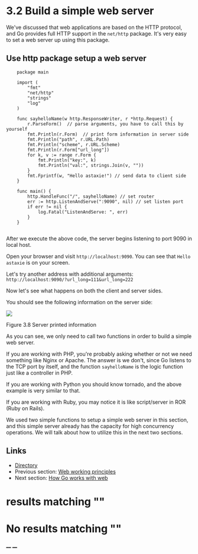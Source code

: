 
# 3.2 Build a simple web server

We've discussed that web applications are based on the HTTP protocol, and Go provides full HTTP support in the `net/http` package. It's very easy to set a web server up using this package.

## Use http package setup a web server
``` 
    package main
    
    import (
        "fmt"
        "net/http"
        "strings"
        "log"
    )
    
    func sayhelloName(w http.ResponseWriter, r *http.Request) {
        r.ParseForm()  // parse arguments, you have to call this by yourself
        fmt.Println(r.Form)  // print form information in server side
        fmt.Println("path", r.URL.Path)
        fmt.Println("scheme", r.URL.Scheme)
        fmt.Println(r.Form["url_long"])
        for k, v := range r.Form {
            fmt.Println("key:", k)
            fmt.Println("val:", strings.Join(v, ""))
        }
        fmt.Fprintf(w, "Hello astaxie!") // send data to client side
    }
    
    func main() {
        http.HandleFunc("/", sayhelloName) // set router
        err := http.ListenAndServe(":9090", nil) // set listen port
        if err != nil {
            log.Fatal("ListenAndServe: ", err)
        }
    }
    
```

After we execute the above code, the server begins listening to port 9090 in local host.

Open your browser and visit `http://localhost:9090`. You can see that `Hello astaxie` is on your screen.

Let's try another address with additional arguments: `http://localhost:9090/?url_long=111&url_long=222`

Now let's see what happens on both the client and server sides.

You should see the following information on the server side:

![](images/3.2.goweb.png?raw=true)

Figure 3.8 Server printed information

As you can see, we only need to call two functions in order to build a simple web server.

If you are working with PHP, you're probably asking whether or not we need something like Nginx or Apache. The answer is we don't, since Go listens to the TCP port by itself, and the function `sayhelloName` is the logic function just like a controller in PHP.

If you are working with Python you should know tornado, and the above example is very similar to that.

If you are working with Ruby, you may notice it is like script/server in ROR (Ruby on Rails).

We used two simple functions to setup a simple web server in this section, and this simple server already has the capacity for high concurrency operations. We will talk about how to utilize this in the next two sections.

## Links

  * [Directory](preface.md)
  * Previous section: [Web working principles](03.1.md)
  * Next section: [How Go works with web](03.3.md)

#  results matching ""




# No results matching ""

[ __](03.1.md) [ __](03.3.md)
